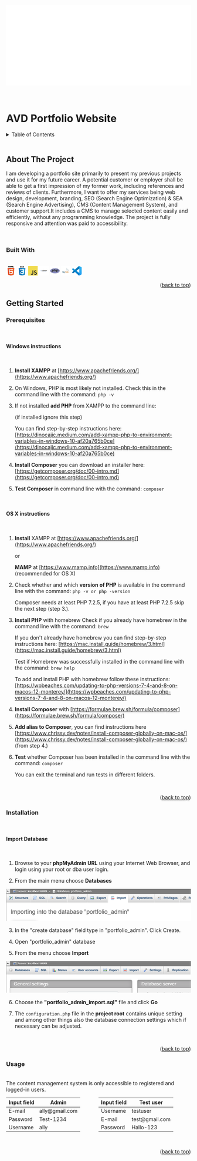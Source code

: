 ![AV Development logo](/assets/icons/avd_logo.svg)

<br>

# AVD Portfolio Website

<!-- TOC -->
<details>
<summary>Table of Contents</summary>
  <ul>
    <li>
      <a href="#about-the-project">About The Project</a>
      <ul>
        <li><a href="#built-with">Built With</a></li>
      </ul>
    </li>
    <li>
      <a href="#getting-started">Getting Started</a>
      <ul>
        <li><a href="#prerequisites">Prerequisites</a></li>
        <li><a href="#installation">Installation</a></li>
        <li><a href="#usage">Usage</a></li>
      </ul>
    </li>
  </ul>
</details>
<br>

<!-- ABOUT THE PROJECT -->

## About The Project

I am developing a portfolio site primarily to present my previous projects and use it for my future career. A potential customer or employer shall be able to get a first impression of my former work, including references and reviews of clients.
Furthermore, I want to offer my services being web design, development, branding, SEO (Search Engine Optimization) & SEA (Search Engine Advertising), CMS (Content Management System), and customer support.It includes a CMS to manage selected content easily and efficiently, without any programming knowledge. The project is fully responsive and attention was paid to accessibility.

<br>

### Built With

<br>

<img alt="HTML5" width="26px" src="https://raw.githubusercontent.com/github/explore/80688e429a7d4ef2fca1e82350fe8e3517d3494d/topics/html/html.png" />
<img alt="CSS3" width="26px" src="https://raw.githubusercontent.com/github/explore/80688e429a7d4ef2fca1e82350fe8e3517d3494d/topics/css/css.png" />
<img alt="JavaScript" width="26px" src="https://raw.githubusercontent.com/github/explore/80688e429a7d4ef2fca1e82350fe8e3517d3494d/topics/javascript/javascript.png" />
<img alt="jQuery" width="26px" src="https://raw.githubusercontent.com/github/explore/80688e429a7d4ef2fca1e82350fe8e3517d3494d/topics/jquery/jquery.png" />
<img alt="PHP" width="26px" src="https://raw.githubusercontent.com/github/explore/80688e429a7d4ef2fca1e82350fe8e3517d3494d/topics/php/php.png" />
<img alt="MySQL" width="26px" src="https://raw.githubusercontent.com/github/explore/80688e429a7d4ef2fca1e82350fe8e3517d3494d/topics/mysql/mysql.png" />
<img alt="Visual Studio Code" width="26px" src="https://raw.githubusercontent.com/github/explore/80688e429a7d4ef2fca1e82350fe8e3517d3494d/topics/visual-studio-code/visual-studio-code.png" />

<br>

<p style="text-align: right;">(<a href="#readme-top">back to top</a>)</p>

<!-- GETTING STARTED -->

## Getting Started

### Prerequisites

<br>

#### Windows instructions

<br>

1. **Install XAMPP** at [https://www.apachefriends.org/](https://www.apachefriends.org/)

2. On Windows, PHP is most likely not installed.
   Check this in the command line with the command: `php -v`

3. If not installed **add PHP** from XAMPP to the command line:

   (if installed ignore this step)

   You can find step-by-step instructions here: [https://dinocajic.medium.com/add-xampp-php-to-environment-variables-in-windows-10-af20a765b0ce](https://dinocajic.medium.com/add-xampp-php-to-environment-variables-in-windows-10-af20a765b0ce)

4. **Install Composer** you can download an installer here: [https://getcomposer.org/doc/00-intro.md](https://getcomposer.org/doc/00-intro.md)

5. **Test Composer** in command line with the command: `composer`

<br>

#### OS X instructions

<br>

1. **Install** XAMPP at [https://www.apachefriends.org/](https://www.apachefriends.org/)

   or

   **MAMP** at [https://www.mamp.info](https://www.mamp.info)
   (recommended for OS X)

2. Check whether and which **version of PHP** is available in the command line with the command: `php -v or php -version`

   Composer needs at least PHP 7.2.5, if you have at least PHP 7.2.5 skip the next step (step 3.).

3. **Install PHP** with homebrew
   Check if you already have homebrew in the command line with the command: `brew`

   If you don't already have homebrew you can find step-by-step instructions here: [https://mac.install.guide/homebrew/3.html](https://mac.install.guide/homebrew/3.html)

   Test if Homebrew was successfully installed in the command line with the command: `brew help`

   To add and install PHP with homebrew follow these instructions: [https://wpbeaches.com/updating-to-php-versions-7-4-and-8-on-macos-12-monterey/](https://wpbeaches.com/updating-to-php-versions-7-4-and-8-on-macos-12-monterey/)

4. **Install Composer** with [https://formulae.brew.sh/formula/composer](https://formulae.brew.sh/formula/composer)

5. **Add alias to Composer**, you can find instructions here [https://www.chrissy.dev/notes/install-composer-globally-on-mac-os/](https://www.chrissy.dev/notes/install-composer-globally-on-mac-os/) (from step 4.)

6. **Test** whether Composer has been installed in the command line with the command: `composer`

   You can exit the terminal and run tests in different folders.

<br>

<p style="text-align: right;">(<a href="#readme-top">back to top</a>)</p>

### Installation

<br>

<!-- For future use -->
<!-- #### Install PHPMailer with Composer

<br>
PHPMailer is available on [Packagist](https://packagist.org/packages/phpmailer/phpmailer), and installation via Composer is the recommended way to install.

1. Create new folder "phpmailer" in "localhost"
2. Navigate to this folder using terminal/command line
3. Enter the following command in the command line: `composer require phpmailer/phpmailer`
4. Now look at the "phpmailer" folder. The following status should be found there:

![php mailer installed](/assets/images/rm_md_phpmailer_installed.png)

Note that the "vendor" folder and the "vendor/autoload.php" script are generated by Composer; they are not part of PHPMailer.

##### Alternative

<br>
Alternatively, if you're not using Composer, you can download PHPMailer as a zip file.

5. **Add PHPMailer** folder to the "admin" subfolder of the project.

6. Adjust **SMTP connection data** in "config.php" file in the "phpmailer folder".

![config.php file](/assets/images/rm_md_config_php_file.png)

<br>

<p style="text-align: right;">(<a href="#readme-top">back to top</a>)</p> -->

#### Import Database

<br>

1. Browse to your **phpMyAdmin URL** using your Internet Web Browser, and login using your root or dba user login.

2. From the main menu choose **Databases**

!["create database"](/assets/images/rm_md_create_db_ss.png)

3. In the "create database" field type in "portfolio_admin". Click Create.

4. Open "portfolio_admin" database

5. From the menu choose **Import**

![import database](/assets/images/rm_md_import_db_ss.png)

6. Choose the **"portfolio_admin_import.sql"** file and click **Go**

7. The `configuration.php` file in the **project root** contains unique setting and among other things also the database connection settings which if necessary can be adjusted.

<br>

<p style="text-align: right;">(<a href="#readme-top">back to top</a>)</p>

### Usage

<br>
The content management system is only accessible to registered and logged-in users.

<br>

<div style="display: flex; justify-content: space-around;">
    <table>
        <thead>
            <tr>
                <th>Input field</th>
                <th>Admin</th>
            </tr>
        </thead>
        <tbody>
            <tr>
                <td>E-mail</td>
                <td>ally@gmail.com</td>
            </tr>
            <tr>
                <td>Password</td>
                <td>Test-1234</td>
            </tr>
            <tr>
                <td>Username</td>
                <td>ally</td>
            </tr>
        </tbody>
    </table>
    <table>
        <thead>
            <tr>
                <th>Input field</th>
                <th>Test user</th>
            </tr>
        </thead>
        <tbody>
            <tr>
                <td>Username</td>
                <td>testuser</td>
            </tr>
            <tr>
                <td>E-mail</td>
                <td>test@gmail.com</td>
            </tr>
            <tr>
                <td>Password</td>
                <td>Hallo-123</td>
            </tr>
        </tbody>
    </table>
</div>

<br>

<p style="text-align: right;">(<a href="#readme-top">back to top</a>)</p>
